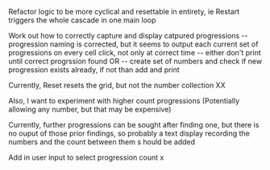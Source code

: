 Refactor logic to be more cyclical and resettable in entirety, ie Restart triggers the whole cascade in one main loop

Work out how to correctly capture and display catpured progressions
-- progression naming is corrected, but it seems to output each current set of progressions on every cell click, not only at correct time
-- either don't print until correct progrssion found
OR
-- create set of numbers and check if new progression exists already, if not than add and print

Currently, Reset resets the grid,  but not the number collection XX

Also, I want to experiment with higher count progressions (Potentially allowing any number, but that may be expensive)


Currently, further progressions can be sought after finding one, but there is no ouput of those prior findings, so probably a text display recording the numbers and the count between them s hould be added

Add in user input to select progression count x
